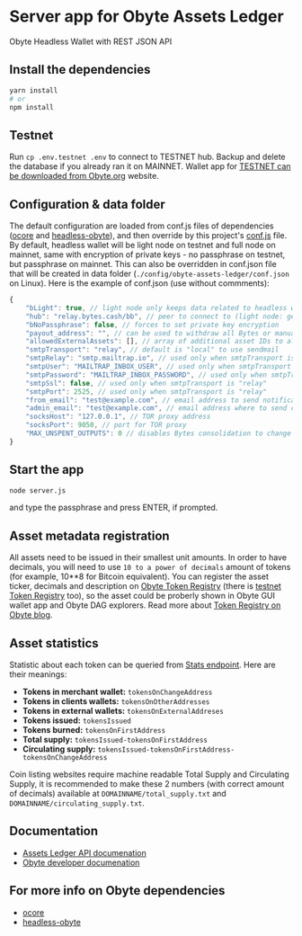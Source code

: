 # Server app for Obyte Assets Ledger

Obyte Headless Wallet with REST JSON API

## Install the dependencies
```bash
yarn install
# or
npm install
```

## Testnet
Run `cp .env.testnet .env` to connect to TESTNET hub. Backup and delete the database if you already ran it on MAINNET. Wallet app for [TESTNET can be downloaded from Obyte.org](https://obyte.org/testnet) website.

## Configuration & data folder
The default configuration are loaded from conf.js files of dependencies ([ocore](https://github.com/byteball/ocore/blob/master/conf.js) and [headless-obyte](https://github.com/byteball/headless-obyte/blob/master/conf.js)), and then override by this project's [conf.js](./conf.js) file. By default, headless wallet will be light node on testnet and full node on mainnet, same with encryption of private keys - no passphrase on testnet, but passphrase on mainnet. This can also be overridden in conf.json file that will be created in data folder (`./config/obyte-assets-ledger/conf.json` on Linux). Here is the example of conf.json (use without commments):
```javascript
{
	"bLight": true, // light node only keeps data related to headless wallet, full node gets all data and is faster
	"hub": "relay.bytes.cash/bb", // peer to connect to (light node: gets data from, full node: finds initial peers from)
	"bNoPassphrase": false, // forces to set private key encryption
	"payout_address": "", // can be used to withdraw all Bytes or manually consolidate Bytes to 1st address (if empty)
	"allowedExternalAssets": [], // array of additional asset IDs to allow to be moves between accounts
	"smtpTransport": "relay", // default is "local" to use sendmail
	"smtpRelay": "smtp.mailtrap.io", // used only when smtpTransport is "relay"
	"smtpUser": "MAILTRAP_INBOX_USER", // used only when smtpTransport is "relay"
	"smtpPassword": "MAILTRAP_INBOX_PASSWORD", // used only when smtpTransport is "relay"
	"smtpSsl": false, // used only when smtpTransport is "relay"
	"smtpPort": 2525, // used only when smtpTransport is "relay"
	"from_email": "test@example.com", // email address to send notification from
	"admin_email": "test@example.com", // email address where to send check_daemon.js notifications
	"socksHost": "127.0.0.1", // TOR proxy address
	"socksPort": 9050, // port for TOR proxy
	"MAX_UNSPENT_OUTPUTS": 0 // disables Bytes consolidation to change address (default: 100)
}
```

## Start the app
```bash
node server.js
```
and type the passphrase and press ENTER, if prompted.

## Asset metadata registration
All assets need to be issued in their smallest unit amounts. In order to have decimals, you will need to use `10 to a power of decimals` amount of tokens (for example, 10**8 for Bitcoin equivalent). You can register the asset ticker, decimals and description on [Obyte Token Registry](https://tokens.ooo/) (there is [testnet Token Registry](https://testnet.tokens.ooo/) too), so the asset could be proberly shown in Obyte GUI wallet app and Obyte DAG explorers. Read more about [Token Registry on Obyte blog](https://blog.obyte.org/whats-next-for-obyte-decentralized-token-registry-b87d455deeea).

## Asset statistics
Statistic about each token can be queried from [Stats endpoint](https://natalie-seltzer.gitbook.io/obytetokens/totals). Here are their meanings:
* **Tokens in merchant wallet:** `tokensOnChangeAddress`
* **Tokens in clients wallets:** `tokensOnOtherAddresses`
* **Tokens in external wallets:** `tokensOnExternalAddreses`
* **Tokens issued:** `tokensIssued`
* **Tokens burned:** `tokensOnFirstAddress`
* **Total supply:** `tokensIssued-tokensOnFirstAddress`
* **Circulating supply:** `tokensIssued-tokensOnFirstAddress-tokensOnChangeAddress`

Coin listing websites require machine readable Total Supply and Circulating Supply, it is recommended to make these 2 numbers (with correct amount of decimals) available at `DOMAINNAME/total_supply.txt` and `DOMAINNAME/circulating_supply.txt`.

## Documentation
* [Assets Ledger API documenation](https://natalie-seltzer.gitbook.io/obytetokens/)
* [Obyte developer documenation](https://developer.obyte.org/)

## For more info on Obyte dependencies
* [ocore](https://github.com/byteball/ocore/blob/master/README.md)
* [headless-obyte](https://github.com/byteball/headless-obyte/blob/master/README.md)